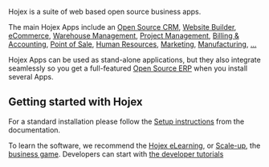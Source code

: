 Hojex is a suite of web based open source business apps.

The main Hojex Apps include an <a href="https://www.hojex.com/page/crm">Open Source CRM</a>,
<a href="https://www.hojex.com/page/website-builder">Website Builder</a>,
<a href="https://www.hojex.com/page/e-commerce">eCommerce</a>,
<a href="https://www.hojex.com/page/warehouse">Warehouse Management</a>,
<a href="https://www.hojex.com/page/project-management">Project Management</a>,
<a href="https://www.hojex.com/page/accounting">Billing &amp; Accounting</a>,
<a href="https://www.hojex.com/page/point-of-sale">Point of Sale</a>,
<a href="https://www.hojex.com/page/employees">Human Resources</a>,
<a href="https://www.hojex.com/page/lead-automation">Marketing</a>,
<a href="https://www.hojex.com/page/manufacturing">Manufacturing</a>,
<a href="https://www.hojex.com/#apps">...</a>

Hojex Apps can be used as stand-alone applications, but they also integrate seamlessly so you get
a full-featured <a href="https://www.hojex.com">Open Source ERP</a> when you install several Apps.


Getting started with Hojex
-------------------------
For a standard installation please follow the <a href="https://www.hojex.com/documentation/13.0/setup/install.html">Setup instructions</a>
from the documentation.

To learn the software, we recommend the <a href="https://www.hojex.com/slides">Hojex eLearning</a>, or <a href="https://www.hojex.com/page/scale-up-business-game">Scale-up</a>, the <a href="https://www.hojex.com/page/scale-up-business-game">business game</a>. Developers can start with <a href="https://www.hojex.com/documentation/13.0/tutorials.html">the developer tutorials</a>
